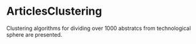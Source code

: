# ArticlesClustering

Clustering algorithms for dividing over 1000 abstratcs from technological sphere are presented.
